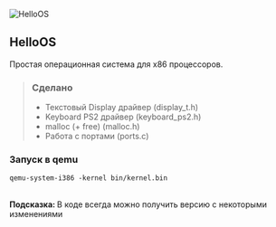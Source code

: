 ![HelloOS](https://github.com/qbaddev/HelloOS/raw/master/screen.jpg)
<br>
## HelloOS
 Простая операционная система для x86 процессоров.<br/>
 
>### Сделано
>* Текстовый Display драйвер (display_t.h)
>* Keyboard PS2 драйвер (keyboard_ps2.h)
>* malloc (+ free) (malloc.h)
>* Работа с портами (ports.c)

### Запуск в qemu
```qemu-system-i386 -kernel bin/kernel.bin```

<br>
<b>Подсказка: </b>В коде всегда можно получить версию с некоторыми изменениями